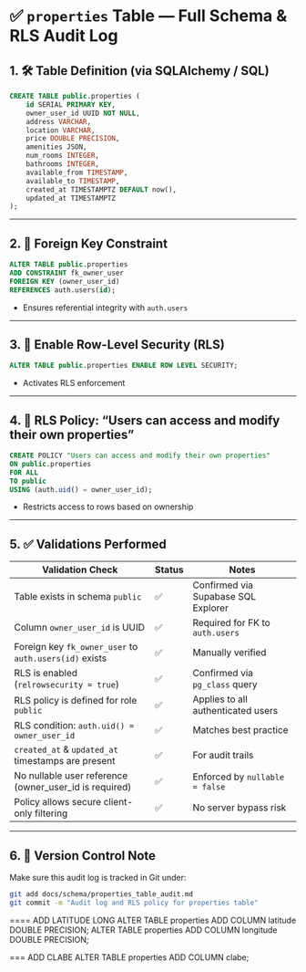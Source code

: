 # ✅ `properties` Table — Full Schema & RLS Audit Log

## 1. 🛠 Table Definition (via SQLAlchemy / SQL)

```sql
CREATE TABLE public.properties (
    id SERIAL PRIMARY KEY,
    owner_user_id UUID NOT NULL,
    address VARCHAR,
    location VARCHAR,
    price DOUBLE PRECISION,
    amenities JSON,
    num_rooms INTEGER,
    bathrooms INTEGER,
    available_from TIMESTAMP,
    available_to TIMESTAMP,
    created_at TIMESTAMPTZ DEFAULT now(),
    updated_at TIMESTAMPTZ
);
```

---

## 2. 🔗 Foreign Key Constraint

```sql
ALTER TABLE public.properties
ADD CONSTRAINT fk_owner_user
FOREIGN KEY (owner_user_id)
REFERENCES auth.users(id);
```

- Ensures referential integrity with `auth.users`

---

## 3. 🔐 Enable Row-Level Security (RLS)

```sql
ALTER TABLE public.properties ENABLE ROW LEVEL SECURITY;
```

- Activates RLS enforcement

---

## 4. 📜 RLS Policy: “Users can access and modify their own properties”

```sql
CREATE POLICY "Users can access and modify their own properties"
ON public.properties
FOR ALL
TO public
USING (auth.uid() = owner_user_id);
```

- Restricts access to rows based on ownership

---

## 5. ✅ Validations Performed

| Validation Check                                         | Status | Notes |
|----------------------------------------------------------|--------|-------|
| Table exists in schema `public`                          | ✅     | Confirmed via Supabase SQL Explorer |
| Column `owner_user_id` is UUID                           | ✅     | Required for FK to `auth.users`     |
| Foreign key `fk_owner_user` to `auth.users(id)` exists   | ✅     | Manually verified                   |
| RLS is enabled (`relrowsecurity = true`)                 | ✅     | Confirmed via `pg_class` query      |
| RLS policy is defined for role `public`                  | ✅     | Applies to all authenticated users  |
| RLS condition: `auth.uid() = owner_user_id`              | ✅     | Matches best practice               |
| `created_at` & `updated_at` timestamps are present       | ✅     | For audit trails                    |
| No nullable user reference (owner_user_id is required)   | ✅     | Enforced by `nullable = false`      |
| Policy allows secure client-only filtering               | ✅     | No server bypass risk               |

---

## 6. 🔁 Version Control Note

Make sure this audit log is tracked in Git under:

```bash
git add docs/schema/properties_table_audit.md
git commit -m "Audit log and RLS policy for properties table"
```

==== ADD LATITUDE LONG
ALTER TABLE properties ADD COLUMN latitude DOUBLE PRECISION;
ALTER TABLE properties ADD COLUMN longitude DOUBLE PRECISION;

=== ADD CLABE
ALTER TABLE properties ADD COLUMN clabe;
